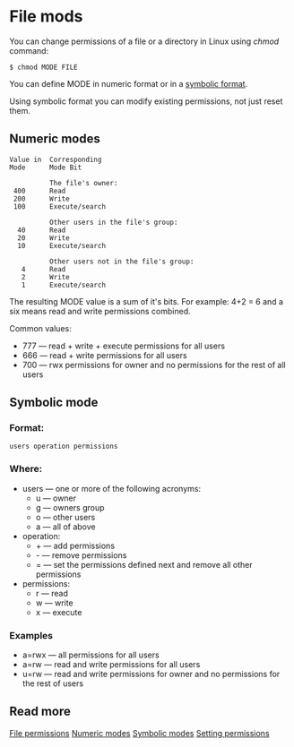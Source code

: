 
# File mods

You can change permissions of a file or a directory in Linux using *chmod* command:

    $ chmod MODE FILE

You can define MODE in numeric format or in a [symbolic format](#symbolic). 

Using symbolic format you can modify existing permissions, not just reset them.

<a name='numeric'></a>

## Numeric modes

    Value in  Corresponding
    Mode      Mode Bit
    
              The file's owner:
     400      Read
     200      Write
     100      Execute/search
    
              Other users in the file's group:
      40      Read
      20      Write
      10      Execute/search
    
              Other users not in the file's group:
       4      Read
       2      Write
       1      Execute/search

The resulting MODE value is a sum of it's bits. For example: 4+2 = 6 and a six means read and write permissions combined.  

Common values:

- 777 — read + write + execute permissions for all users
- 666 — read + write permissions for all users
- 700 — rwx permissions for owner and no permissions for the rest of all users

<a name='symbolic'></a>

## Symbolic mode

### Format:

    users operation permissions

### Where:

- users — one or more of the following acronyms:
    - u — owner  
    - g — owners group
    - o — other users
    - a — all of above
- operation:
    * \+ — add permissions
    * \- — remove permissions
    * = — set the permissions defined next and remove all other permissions
- permissions:
    - r — read
    - w — write
    - x — execute

### Examples

- a=rwx — all permissions for all users
- a=rw — read and write permissions for all users
- u=rw — read and write permissions for owner and no permissions for the rest of users

## Read more
[File permissions](https://www.gnu.org/software/coreutils/manual/html_node/File-permissions.html#File-permissions)
[Numeric modes](https://www.gnu.org/software/coreutils/manual/html_node/Numeric-Modes.html#Numeric-Modes)
[Symbolic modes](https://www.gnu.org/software/coreutils/manual/html_node/Symbolic-Modes.html#Symbolic-Modes)
[Setting permissions](https://www.gnu.org/software/coreutils/manual/html_node/Setting-Permissions.html#Setting-Permissions)